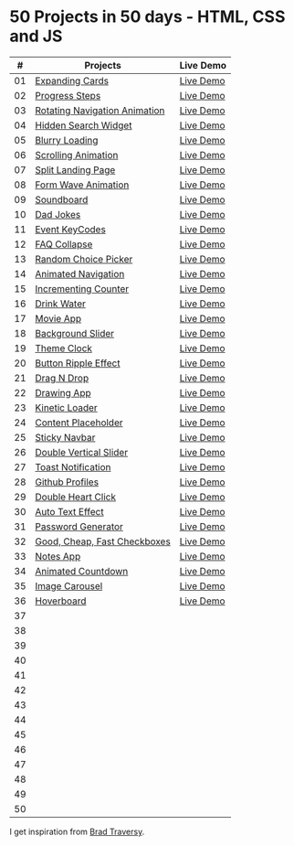 # 50 Projects in 50 days - HTML, CSS and JS

|  #  | Projects                                                                                                              |Live Demo
| :-: | ----------------------------------------------------------------------------------------------------------------------|-------------------
| 01  | [Expanding Cards](https://github.com/Filiq/50projects50days/tree/main/1.%20Expanding%20Cards)                         | [Live Demo](https://www.filiq.net/projects/50projects50days/Expanding-Cards/)
| 02  | [Progress Steps](https://github.com/Filiq/50projects50days/tree/main/2.%20Progress%20Steps)                           | [Live Demo](https://www.filiq.net/projects/50projects50days/Progress-Steps/)
| 03  | [Rotating Navigation Animation](https://github.com/Filiq/50projects50days/tree/main/3.%20Rotating%20Navigation)       | [Live Demo](https://www.filiq.net/projects/50projects50days/Rotating-Navigation/)
| 04  | [Hidden Search Widget](https://github.com/Filiq/50projects50days/tree/main/4.%20Hidden%20Search%20Widget)             | [Live Demo](https://www.filiq.net/projects/50projects50days/Hidden-Search-Widget/)
| 05  | [Blurry Loading](https://github.com/Filiq/50projects50days/tree/main/5.%20Blurry%20Loading)                           | [Live Demo](https://www.filiq.net/projects/50projects50days/Blurry-Loading/)
| 06  | [Scrolling Animation](https://github.com/Filiq/50projects50days/tree/main/6.%20Scrolling%20Animation)                 | [Live Demo](https://www.filiq.net/projects/50projects50days/Scrolling-Animation/)             
| 07  | [Split Landing Page](https://github.com/Filiq/50projects50days/tree/main/7.%20Split%20Landing%20Page)                 | [Live Demo](https://www.filiq.net/projects/50projects50days/Split-Landing-Page/)
| 08  | [Form Wave Animation](https://github.com/Filiq/50projects50days/tree/main/8.%20Form%20Wave%20Animation)               | [Live Demo](https://www.filiq.net/projects/50projects50days/Form-Wave-Animation/)
| 09  | [Soundboard](https://github.com/Filiq/50projects50days/tree/main/9.%20Soundboard)                                     | [Live Demo](https://www.filiq.net/projects/50projects50days/Soundboard/)
| 10  | [Dad Jokes](https://github.com/Filiq/50projects50days/tree/main/10.%20Dad%20Jokes)                                    | [Live Demo](https://www.filiq.net/projects/50projects50days/Dad-Jokes/)
| 11  | [Event KeyCodes](https://github.com/Filiq/50projects50days/tree/main/11.%20Event%20KeyCodes)                          | [Live Demo](https://www.filiq.net/projects/50projects50days/Event-KeyCodes/)
| 12  | [FAQ Collapse](https://github.com/Filiq/50projects50days/tree/main/12.%20FAQ%20Collapse)                              | [Live Demo](https://www.filiq.net/projects/50projects50days/FAQ-Collapse/)
| 13  | [Random Choice Picker](https://github.com/Filiq/50projects50days/tree/main/13.%20Random%20Choice%20Picker)            | [Live Demo](https://www.filiq.net/projects/50projects50days/Random-Choice-Picker/)
| 14  | [Animated Navigation](https://github.com/Filiq/50projects50days/tree/main/14.%20Animated%20Navigation)                | [Live Demo](https://www.filiq.net/projects/50projects50days/Animated-Navigation/) 
| 15  | [Incrementing Counter](https://github.com/Filiq/50projects50days/tree/main/15.%20Incrementing%20Counter)              | [Live Demo](https://www.filiq.net/projects/50projects50days/Incrementing-Counter/)
| 16  | [Drink Water](https://github.com/Filiq/50projects50days/tree/main/16.%20Drink%20Water)                                | [Live Demo](https://www.filiq.net/projects/50projects50days/Drink-Water/)
| 17  | [Movie App](https://github.com/Filiq/50projects50days/tree/main/17.%20Movie%20App)                                    | [Live Demo](https://www.filiq.net/projects/50projects50days/Movie-App/)
| 18  | [Background Slider](https://github.com/Filiq/50projects50days/tree/main/18.%20Background%20Slider)                    | [Live Demo](https://www.filiq.net/projects/50projects50days/Background-Slider/)
| 19  | [Theme Clock](https://github.com/Filiq/50projects50days/tree/main/19.%20Theme%20Clock)                                | [Live Demo](https://www.filiq.net/projects/50projects50days/Theme-Clock/)
| 20  | [Button Ripple Effect](https://github.com/Filiq/50projects50days/tree/main/20.%20Button%20Ripple%20Effect)            | [Live Demo](https://www.filiq.net/projects/50projects50days/Button-Ripple-Effect/)
| 21  | [Drag N Drop](https://github.com/Filiq/50projects50days/tree/main/21.%20Drag%20N%20Drop)                              | [Live Demo](https://www.filiq.net/projects/50projects50days/Drag-N-Drop/)
| 22  | [Drawing App](https://github.com/Filiq/50projects50days/tree/main/22.%20Drawing%20App)                                | [Live Demo](https://www.filiq.net/projects/50projects50days/Drawing-App/)
| 23  | [Kinetic Loader](https://github.com/Filiq/50projects50days/tree/main/23.%20Kinetic%20Loader)                          | [Live Demo](https://www.filiq.net/projects/50projects50days/Kinetic-Loader/)
| 24  | [Content Placeholder](https://github.com/Filiq/50projects50days/tree/main/24.%20Content%20Placeholder)                | [Live Demo](https://www.filiq.net/projects/50projects50days/Content-Placeholder/)
| 25  | [Sticky Navbar](https://github.com/Filiq/50projects50days/tree/main/25.%20Sticky%20Navbar)                            | [Live Demo](https://www.filiq.net/projects/50projects50days/Sticky-Navbar/)
| 26  | [Double Vertical Slider](https://github.com/Filiq/50projects50days/tree/main/26.%20Double%20Vertical%20Slider)        | [Live Demo](https://www.filiq.net/projects/50projects50days/Double-Vertical-Slider/)
| 27  | [Toast Notification](https://github.com/Filiq/50projects50days/tree/main/27.%20Toast%20Notification)                  | [Live Demo](https://www.filiq.net/projects/50projects50days/Toast-Notification/)
| 28  | [Github Profiles](https://github.com/Filiq/50projects50days/tree/main/28.%20Github%20Profiles)                        | [Live Demo](https://www.filiq.net/projects/50projects50days/Github-Profiles/)
| 29  | [Double Heart Click](https://github.com/Filiq/50projects50days/tree/main/29.%20Double%20Heart%20Click)                | [Live Demo](https://www.filiq.net/projects/50projects50days/Double-Heart-Click/)
| 30  | [Auto Text Effect](https://github.com/Filiq/50projects50days/tree/main/30.%20Auto%20Text%20Effect)                    | [Live Demo](https://www.filiq.net/projects/50projects50days/Auto-Text-Effect/)
| 31  | [Password Generator](https://github.com/Filiq/50projects50days/tree/main/31.%20Password%20Generator)                  | [Live Demo](https://www.filiq.net/projects/50projects50days/Password-Generator/)
| 32  | [Good, Cheap, Fast Checkboxes](https://github.com/Filiq/50projects50days/tree/main/31.%20Password%20Generator)        | [Live Demo](https://www.filiq.net/projects/50projects50days/Good-Cheap-Fast-Checkboxes/)
| 33  | [Notes App](https://github.com/Filiq/50projects50days/tree/main/33.%20Notes%20App)                                    | [Live Demo](https://www.filiq.net/projects/50projects50days/Notes-App/)
| 34  | [Animated Countdown](https://github.com/Filiq/50projects50days/tree/main/34.%20Animated%20Countdown)                  | [Live Demo](https://www.filiq.net/projects/50projects50days/Animated-Countdown/)
| 35  | [Image Carousel](https://github.com/Filiq/50projects50days/tree/main/35.%20Image%20Carousel)                          | [Live Demo](https://www.filiq.net/projects/50projects50days/Image-Carousel/)
| 36  | [Hoverboard](https://github.com/Filiq/50projects50days/tree/main/36.%20Hoverboard)                                    | [Live Demo](https://www.filiq.net/projects/50projects50days/Hoverboard/)
| 37  |              |
| 38  |              |
| 39  |              |
| 40  |              |
| 41  |              |
| 42  |              |
| 43  |              |
| 44  |              |
| 45  |              |
| 46  |              |
| 47  |              |
| 48  |              |
| 49  |              |
| 50  |              |

I get inspiration from [Brad Traversy](https://github.com/bradtraversy).
